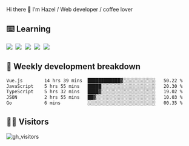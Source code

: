 
Hi there 👋 I’m Hazel / Web developer / coffee lover

## ⌨️ Learning

<samp>
 <a href="https://github.com/vuejs/core"><img src="https://api.iconify.design/logos:vue.svg" /></a>
  <a href="https://github.com/vuejs/core"><img src="https://api.iconify.design/logos:react.svg" /></a>
  <a href="https://github.com/vitejs/vite"><img src="https://api.iconify.design/logos:vitejs.svg" /></a>
  <a href="https://github.com/microsoft/TypeScript"><img src="https://api.iconify.design/logos:typescript-icon.svg" /></a> 
  <a href="https://github.com/unocss/unocss"><img src="https://api.iconify.design/logos:unocss.svg" /></a>
  

</samp>


## 🦀 Weekly development breakdown

<!--START_SECTION:waka-->

```txt
Vue.js        14 hrs 39 mins  ████████████▓░░░░░░░░░░░░   50.22 %
JavaScript    5 hrs 55 mins   █████░░░░░░░░░░░░░░░░░░░░   20.30 %
TypeScript    5 hrs 32 mins   ████▓░░░░░░░░░░░░░░░░░░░░   19.02 %
JSON          2 hrs 55 mins   ██▓░░░░░░░░░░░░░░░░░░░░░░   10.03 %
Go            6 mins          ░░░░░░░░░░░░░░░░░░░░░░░░░   00.35 %
```

<!--END_SECTION:waka-->
## 👬🏻 Visitors

![gh_visitors](https://profile-counter.glitch.me/Hazel-Lin/count.svg)

